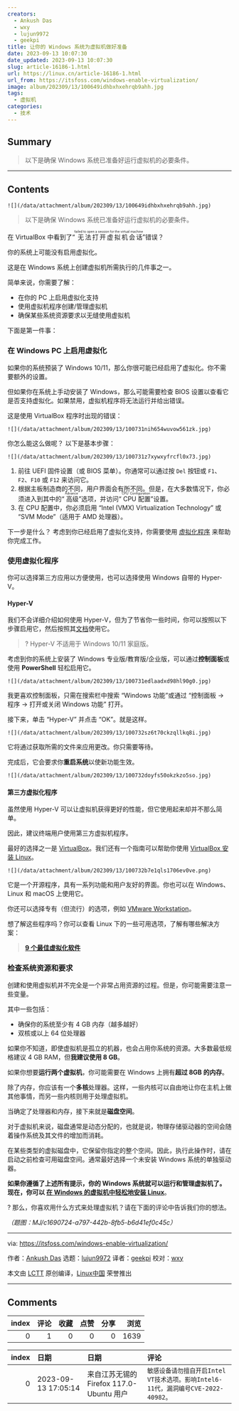 ```yaml
---
creators:
  - Ankush Das
  - wxy
  - lujun9972
  - geekpi
title: 让你的 Windows 系统为虚拟机做好准备
date: 2023-09-13 10:07:30
date_updated: 2023-09-13 10:07:30
slug: article-16186-1.html
url: https://linux.cn/article-16186-1.html
url_from: https://itsfoss.com/windows-enable-virtualization/
image: album/202309/13/100649idhbxhxehrqb9ahh.jpg
tags:
  - 虚拟机
categories:
  - 技术
---
```


## Summary

> 以下是确保 Windows 系统已准备好运行虚拟机的必要条件。

***

<!-- more -->

## Contents

`![](/data/attachment/album/202309/13/100649idhbxhxehrqb9ahh.jpg)`

> 
> 以下是确保 Windows 系统已准备好运行虚拟机的必要条件。
> 
> 
> 

在 VirtualBox 中看到了“<ruby> 无法打开虚拟机会话 <rt>  failed to open a session for the virtual machine </rt></ruby>”错误？

你的系统上可能没有启用虚拟化。

这是在 Windows 系统上创建虚拟机所需执行的几件事之一。

简单来说，你需要了解：

* 在你的 PC 上启用虚拟化支持
* 使用虚拟机程序创建/管理虚拟机
* 确保某些系统资源要求以无缝使用虚拟机

下面是第一件事：

### 在 Windows PC 上启用虚拟化

如果你的系统预装了 Windows 10/11，那么你很可能已经启用了虚拟化。你不需要额外的设置。

但如果你在系统上手动安装了 Windows，那么可能需要检查 BIOS 设置以查看它是否支持虚拟化。如果禁用，虚拟机程序将无法运行并给出错误。

这是使用 VirtualBox 程序时出现的错误：

`![](/data/attachment/album/202309/13/100731nih654wuvow561zk.jpg)`

你怎么能这么做呢？ 以下是基本步骤：

`![](/data/attachment/album/202309/13/100731z7xywxyfrcfl0x73.jpg)`

1. 前往 UEFI 固件设置（或 BIOS 菜单）。你通常可以通过按 `Del` 按钮或 `F1`、`F2`、`F10` 或 `F12` 来访问它。
2. 根据主板制造商的不同，用户界面会有所不同。但是，在大多数情况下，你必须进入到其中的“<ruby> 高级 <rt>  Advance </rt></ruby>”选项，并访问“<ruby> CPU 配置 <rt>  CPU Configuration </rt></ruby>”设置。
3. 在 CPU 配置中，你必须启用 “Intel (VMX) Virtualization Technology” 或 “SVM Mode”（适用于 AMD 处理器）。

下一步是什么？ 考虑到你已经启用了虚拟化支持，你需要使用 [虚拟化程序](https://itsfoss.com/virtualization-software-linux) 来帮助你完成工作。

### 使用虚拟化程序

你可以选择第三方应用以方便使用，也可以选择使用 Windows 自带的 Hyper-V。

#### Hyper-V

我们不会详细介绍如何使用 Hyper-V，但为了节省你一些时间，你可以按照以下步骤启用它，然后按照其[文档](https://learn.microsoft.com/en-us/virtualization/hyper-v-on-windows/about/)使用它。

> 
> ? Hyper-V 不适用于 Windows 10/11 家庭版。
> 
> 
> 

考虑到你的系统上安装了 Windows 专业版/教育版/企业版，可以通过**控制面板**或使用 **PowerShell** 轻松启用它。

`![](/data/attachment/album/202309/13/100731edlaadxd98hl90g0.jpg)`

我更喜欢控制面板，只需在搜索栏中搜索 “Windows 功能”或通过 “控制面板 → 程序 → 打开或关闭 Windows 功能” 打开。

接下来，单击 “Hyper-V” 并点击 “OK”。就是这样。

`![](/data/attachment/album/202309/13/100732sz6t70ckzqllkq8i.jpg)`

它将通过获取所需的文件来应用更改。你只需要等待。

完成后，它会要求你**重启系统**以使新功能生效。

`![](/data/attachment/album/202309/13/100732doyfs50okzkzo5so.jpg)`

#### 第三方虚拟化程序

虽然使用 Hyper-V 可以让虚拟机获得更好的性能，但它使用起来却并不那么简单。

因此，建议终端用户使用第三方虚拟机程序。

最好的选择之一是 [VirtualBox](https://www.virtualbox.org/)。我们还有一个指南可以帮助你使用 [VirtualBox 安装 Linux](https://itsfoss.com/install-linux-in-virtualbox/)。

`![](/data/attachment/album/202309/13/100732b7e1qls1706ev0ve.png)`

它是一个开源程序，具有一系列功能和用户友好的界面。你也可以在 Windows、Linux 和 macOS 上使用它。

你还可以选择专有（但流行）的选项，例如 [VMware Workstation](https://www.vmware.com/products/workstation-player.html)。

想了解这些程序吗？你可以查看 Linux 下的一些可用选项，了解有哪些解决方案：

> 
> **[9 个最佳虚拟化软件](https://itsfoss.com/virtualization-software-linux/)**
> 
> 
> 

### 检查系统资源和要求

创建和使用虚拟机并不完全是一个非常占用资源的过程。但是，你可能需要注意一些变量。

其中一些包括：

* 确保你的系统至少有 4 GB 内存（越多越好）
* 双核或以上 64 位处理器

如果你不知道，即使虚拟机是孤立的机器，也会占用你系统的资源。大多数最低规格建议 4 GB RAM，但**我建议使用 8 GB**。

如果你想要**运行两个虚拟机**，你可能需要在 Windows 上拥有**超过 8GB 的内存**。

除了内存，你应该有一个**多核**处理器。这样，一些内核可以自由地让你在主机上做其他事情，而另一些内核则用于处理虚拟机。

当确定了处理器和内存，接下来就是**磁盘空间**。

对于虚拟机来说，磁盘通常是动态分配的，也就是说，物理存储驱动器的空间会随着操作系统及其文件的增加而消耗。

在某些类型的虚拟磁盘中，它保留你指定的整个空间。因此，执行此操作时，请在启动之前检查可用磁盘空间。通常最好选择一个未安装 Windows 系统的单独驱动器。

**如果你遵循了上述所有提示，你的 Windows 系统就可以运行和管理虚拟机了。现在，你可以 [在 Windows 的虚拟机中轻松地安装 Linux](https://itsfoss.com/install-linux-in-virtualbox/)**。

? 那么，你喜欢用什么方式来处理虚拟机？请在下面的评论中告诉我们你的想法。

*（题图：MJ/c1690724-a797-442b-8fb5-b6d41ef0c45c）*

---

via: <https://itsfoss.com/windows-enable-virtualization/>

作者：[Ankush Das](https://itsfoss.com/author/ankush/) 选题：[lujun9972](https://github.com/lujun9972) 译者：[geekpi](https://github.com/geekpi) 校对：[wxy](https://github.com/wxy)

本文由 [LCTT](https://github.com/LCTT/TranslateProject) 原创编译，[Linux中国](https://linux.cn/) 荣誉推出

***

## Comments


|   index |   评论 |   收藏 |   点赞 |   分享 |   浏览 |
|--------:|-------:|-------:|-------:|-------:|-------:|
|       0 |      1 |      0 |      0 |      0 |   1639 |

|   index | 日期                | 日期                                     | 评论                                                                              |
|--------:|:--------------------|:-----------------------------------------|:----------------------------------------------------------------------------------|
|       0 | 2023-09-13 17:05:14 | 来自江苏无锡的 Firefox 117.0-Ubuntu 用户 | `敏感设备请勿擅自开启Intel VT技术选项。影响Intel6-11代，漏洞编号CVE-2022-40982。` |
